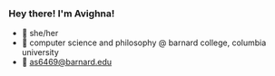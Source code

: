 ### Hey there! I'm Avighna!

- 🐣 she/her
- 🌷 computer science and philosophy @ barnard college, columbia university
- 💌 as6469@barnard.edu


<!--
**avivis/avivis** is a ✨ _special_ ✨ repository because its `README.md` (this file) appears on your GitHub profile.

Here are some ideas to get you started:

- 🔭 I’m currently working on ...
- 🌱 I’m currently learning ...
- 👯 I’m looking to collaborate on ...
- 🤔 I’m looking for help with ...
- 💬 Ask me about ...
- 📫 How to reach me: ...
- 😄 Pronouns: ...
- ⚡ Fun fact: ...
-->
